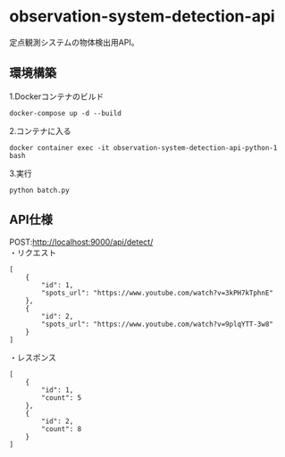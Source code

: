 # observation-system-detection-api
定点観測システムの物体検出用API。
## 環境構築  
1.Dockerコンテナのビルド
```
docker-compose up -d --build
```
2.コンテナに入る
```
docker container exec -it observation-system-detection-api-python-1 bash
```
3.実行
```
python batch.py
```
## API仕様
POST:[http://localhost:9000/api/detect/](http://localhost:9000/api/detect/)  
・リクエスト
```
[
    {
        "id": 1,
        "spots_url": "https://www.youtube.com/watch?v=3kPH7kTphnE"
    },
    {
        "id": 2,
        "spots_url": "https://www.youtube.com/watch?v=9plqYTT-3w8"
    }
]
```
・レスポンス
```
[
    {
        "id": 1,
        "count": 5
    },
    {
        "id": 2,
        "count": 8
    }
]
```